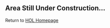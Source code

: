 ## Area Still Under Construction...

Return to [HOL Homepage](https://github.com/adobe/AEP-Hands-on-Labs)
